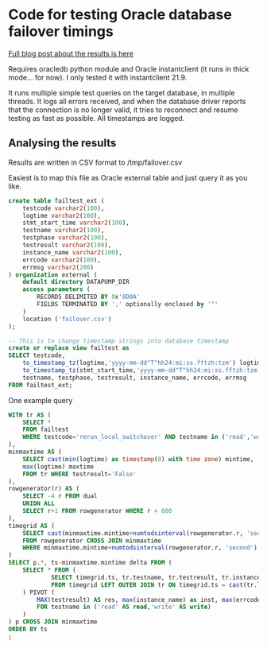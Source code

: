 # Code for testing Oracle database failover timings

[Full blog post about the results is here](https://ilmarkerm.eu/blog/2023/02/testing-client-failover-with-data-guard-fast-start-failover-1-setup/)

Requires oracledb python module and Oracle instantclient (it runs in thick mode... for now). I only tested it with instantclient 21.9.

It runs multiple simple test queries on the target database, in multiple threads. It logs all errors received, and when the database driver reports that the connection is no longer valid, it tries to reconnect and resume testing as fast as possible. All timestamps are logged.

## Analysing the results

Results are written in CSV format to /tmp/failover.csv

Easiest is to map this file as Oracle external table and just query it as you like.

```sql
create table failtest_ext (
    testcode varchar2(100),
    logtime varchar2(100),
    stmt_start_time varchar2(100),
    testname varchar2(100),
    testphase varchar2(100),
    testresult varchar2(100),
    instance_name varchar2(100),
    errcode varchar2(100),
    errmsg varchar2(200)
) organization external (
    default directory DATAPUMP_DIR
    access parameters (
        RECORDS DELIMITED BY 0x'0D0A'
        FIELDS TERMINATED BY ',' optionally enclosed by '"'
    )
    location ('failover.csv')
);

-- This is to change timestamp strings into database timestamp
create or replace view failtest as
SELECT testcode, 
    to_timestamp_tz(logtime,'yyyy-mm-dd"T"hh24:mi:ss.fftzh:tzm') logtime,
    to_timestamp_tz(stmt_start_time,'yyyy-mm-dd"T"hh24:mi:ss.fftzh:tzm') stmt_start_time,
    testname, testphase, testresult, instance_name, errcode, errmsg
FROM failtest_ext;
```

One example query

```sql
WITH tr AS (
    SELECT *
    FROM failtest
    WHERE testcode='rerun_local_switchover' AND testname in ('read','write')
),
minmaxtime AS (
    SELECT cast(min(logtime) as timestamp(0) with time zone) mintime, 
    max(logtime) maxtime
    FROM tr WHERE testresult='False'
),
rowgenerator(r) AS (
    SELECT -4 r FROM dual
    UNION ALL
    SELECT r+1 FROM rowgenerator WHERE r < 600
),
timegrid AS (
    SELECT cast(minmaxtime.mintime+numtodsinterval(rowgenerator.r, 'second') as timestamp(0) with time zone) ts
    FROM rowgenerator CROSS JOIN minmaxtime
    WHERE minmaxtime.mintime+numtodsinterval(rowgenerator.r, 'second') < minmaxtime.maxtime+numtodsinterval(5, 'second')
)
SELECT p.*, ts-minmaxtime.mintime delta FROM (
    SELECT * FROM (
            SELECT timegrid.ts, tr.testname, tr.testresult, tr.instance_name, tr.errcode
            FROM timegrid LEFT OUTER JOIN tr ON timegrid.ts = cast(tr.logtime as timestamp(0) with time zone)
    ) PIVOT (
        MAX(testresult) AS res, max(instance_name) as inst, max(errcode) as err
        FOR testname in ('read' AS read,'write' AS write)
    )
) p CROSS JOIN minmaxtime
ORDER BY ts
;
```
